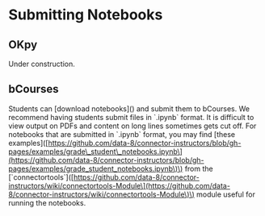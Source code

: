 # Submitting Notebooks

## OKpy

Under construction.

## bCourses

Students can \[download notebooks\]\(\) and submit them to bCourses. We recommend having students submit files in \`.ipynb\` format. It is difficult to view output on PDFs and content on long lines sometimes gets cut off. For notebooks that are submitted in \`.ipynb\` format, you may find \[these examples\]\([https://github.com/data-8/connector-instructors/blob/gh-pages/examples/grade\_student\_notebooks.ipynb\](https://github.com/data-8/connector-instructors/blob/gh-pages/examples/grade_student_notebooks.ipynb\)\) from the \[\`connectortools\`\]\([https://github.com/data-8/connector-instructors/wiki/connectortools-Module\](https://github.com/data-8/connector-instructors/wiki/connectortools-Module\)\) module useful for running the notebooks.

## 



